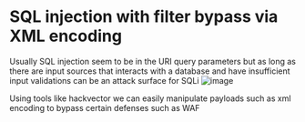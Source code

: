 #  SQL injection with filter bypass via XML encoding
Usually SQL injection seem to be in the URI query parameters but as long as there are input sources that interacts with a database and have insufficient input validations can be an attack surface for SQLi
![image](https://github.com/user-attachments/assets/3e20d8cd-bffe-4eff-89d2-3663317d1e35)





Using tools like hackvector we can easily manipulate payloads such as xml encoding to bypass certain defenses such as WAF
